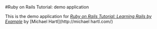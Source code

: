 #Ruby on Rails Tutorial: demo application

This is the demo application for
[*Ruby on Rails Tutorial: Learning Rails by Example*](http://railstutorial.org/)
by [Michael Hartl](http://michael hartl.com/)